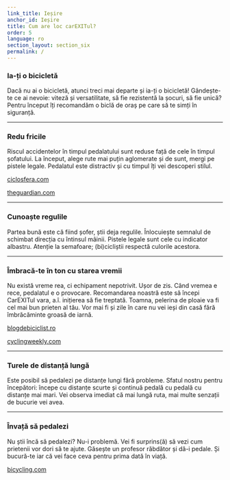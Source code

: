 ```yaml
---
link_title: Ieșire
anchor_id: Ieșire
title: Cum are loc carEXITul?
order: 5
language: ro
section_layout: section_six
permalink: /
---
```


### Ia-ți o bicicletă
Dacă nu ai o bicicletă, atunci treci mai departe și ia-ți o bicicletă! Gândește-te ce ai nevoie: viteză și versatilitate, să fie rezistentă la șocuri, să fie unică? Pentru început îți recomandăm o biclă de oraș pe care să te simți în siguranță. 

***

### Redu fricile
Riscul accidentelor în timpul pedalatului sunt reduse față de cele în timpul șofatului. La început, alege rute mai puțin aglomerate și de sunt, mergi pe pistele legale. Pedalatul este distractiv și cu timpul îți vei descoperi stilul.

<a href="https://www.ciclosfera.com/mas-bicicletas-menos-accidentes-de-trafico/" target="_blank">ciclosfera.com</a>

<a href="https://www.theguardian.com/lifeandstyle/2009/may/07/cycling-safety-york-calderdale" target="_blank">theguardian.com</a>

***

### Cunoaște regulile
Partea bună este că fiind șofer, știi deja regulile. Înlocuiește semnalul de schimbat direcția cu întinsul mâinii. Pistele legale sunt cele cu indicator albastru. Atenție la semafoare; (bi)cicliștii respectă culorile acestora.

***

### Îmbracă-te în ton cu starea vremii
Nu există vreme rea, ci echipament nepotrivit. Ușor de zis. Când vremea e rece, pedalatul e o provocare. Recomandarea noastră este să începi CarEXITul vara, a.î. inițierea să fie treptată. Toamna, pelerina de ploaie va fi cel mai bun prieten al tău. Vor mai fi și zile în care nu vei ieși din casă fără îmbrăcăminte groasă de iarnă.

<a href="https://www.blogdebiciclist.ro/cum-va-puteti-face-viata-usoara-in-caz-ca-pedalati-prin-ploaie/ " target="_blank">blogdebiciclist.ro</a>

<a href="https://www.cyclingweekly.com/news/latest-news/cycling-in-the-rain-how-to-survive-it-19050 " target="_blank">cyclingweekly.com</a>

***

### Turele de distanță lungă
Este posibil să pedalezi pe distanțe lungi fără probleme. Sfatul nostru pentru începători: începe cu distanțe scurte și continuă pedală cu pedală cu distanțe mai mari. Vei observa imediat că mai lungă ruta, mai multe senzații de bucurie vei avea.

***

### Învață să pedalezi
Nu știi încă să pedalezi? Nu-i problemă. Vei fi surprins(ă) să vezi cum prietenii vor dori să te ajute. Găsește un profesor răbdător și dă-i pedale. Și bucură-te iar că vei face ceva pentru prima dată în viață.

<a href="https://www.bicycling.com/skills-tips/a20026575/how-to-learn-to-ride-a-bike-as-an-adult/" target="_blank">bicycling.com</a>
